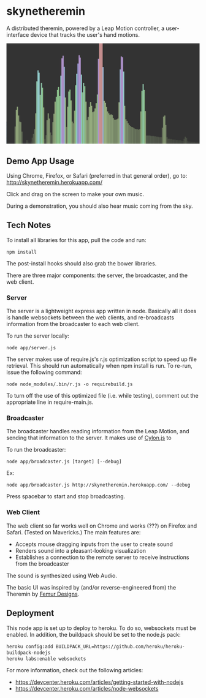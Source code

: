 skynetheremin
=============

A distributed theremin, powered by a Leap Motion controller, a user-interface device that tracks the user's hand motions.

![Screenshot](screenshot.png)

## Demo App Usage

Using Chrome, Firefox, or Safari (preferred in that general order), go to: http://skynetheremin.herokuapp.com/

Click and drag on the screen to make your own music.

During a demonstration, you should also hear music coming from the sky.


## Tech Notes

To install all libraries for this app, pull the code and run:

    npm install

The post-install hooks should also grab the bower libraries.

There are three major components: the server, the broadcaster, and the web client.

### Server

The server is a lightweight express app written in node. Basically all it does is handle websockets between the web clients, and re-broadcasts information from the broadcaster to each web client.

To run the server locally:

    node app/server.js

The server makes use of require.js's r.js optimization script to speed up file retrieval. This should run automatically when npm install is run. To re-run, issue the following command:

    node node_modules/.bin/r.js -o requirebuild.js

To turn off the use of this optimized file (i.e. while testing), comment out the appropriate line in require-main.js.

### Broadcaster

The broadcaster handles reading information from the Leap Motion, and sending that information to the server. It makes use of [Cylon.js](https://github.com/hybridgroup/cylon-leapmotion) to 

To run the broadcaster:

    node app/broadcaster.js [target] [--debug]

Ex:

    node app/broadcaster.js http://skynetheremin.herokuapp.com/ --debug

Press spacebar to start and stop broadcasting.

### Web Client

The web client so far works well on Chrome and works (???) on Firefox and Safari. (Tested on Mavericks.) The main features are:
 
* Accepts mouse dragging inputs from the user to create sound
* Renders sound into a pleasant-looking visualization
* Establishes a connection to the remote server to receive instructions from the broadcaster

The sound is synthesized using Web Audio.

The basic UI was inspired by (and/or reverse-engineered from) the Theremin by [Femur Designs](http://www.femurdesign.com/theremin/).


## Deployment

This node app is set up to deploy to heroku. To do so, websockets must be enabled. In addition, the buildpack should be set to the node.js pack:

    heroku config:add BUILDPACK_URL=https://github.com/heroku/heroku-buildpack-nodejs
    heroku labs:enable websockets

For more information, check out the following articles:

* https://devcenter.heroku.com/articles/getting-started-with-nodejs
* https://devcenter.heroku.com/articles/node-websockets
